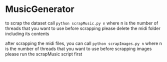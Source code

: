 # MusicGenerator

to scrap the dataset call
`python scrapMusic.py n`
where n is the number of threads that you want to use
before scrapping please delete the midi folder including its contents

after scrapping the midi files, you can call
`python scrapImages.py n`
where n is the number of threads that you want to use
before scrapping images please run the scrapMusic script first